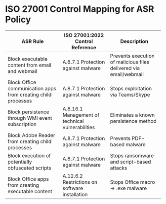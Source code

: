 # ISO 27001 Control Mapping for ASR Policy

| ASR Rule                                                                 | ISO 27001:2022 Control Reference           | Description |
|---------------------------------------------------------------------------|---------------------------------------------|-------------|
| Block executable content from email and webmail                          | A.8.7.1 Protection against malware          | Prevents execution of malicious files delivered via email/webmail |
| Block Office communication apps from creating child processes            | A.8.7.1 Protection against malware          | Stops exploitation via Teams/Skype |
| Block persistence through WMI event subscription                         | A.8.16.1 Management of technical vulnerabilities | Eliminates a known persistence method |
| Block Adobe Reader from creating child processes                         | A.8.7.1 Protection against malware          | Prevents PDF-based malware |
| Block execution of potentially obfuscated scripts                        | A.8.7.1 Protection against malware          | Stops ransomware and script-based attacks |
| Block Office apps from creating executable content                       | A.12.6.2 Restrictions on software installation | Stops Office macro → .exe malware |

